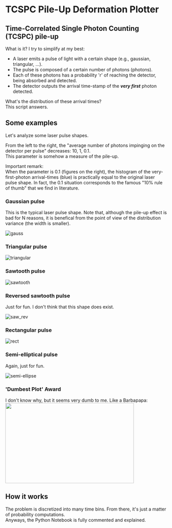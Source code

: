 # TCSPC Pile-Up Deformation Plotter

## Time-Correlated Single Photon Counting (TCSPC) pile-up
What is it? I try to simplify at my best:

- A laser emits a pulse of light with a certain shape (e.g., gaussian, triangular, ...).
- The pulse is composed of a certain number of photons (photons).
- Each of these photons has a probability 'r' of reaching the detector, being absorbed and detected.
- The detector outputs the arrival time-stamp of the ***very first*** photon detected.  

What's the distribution of these arrival times?  
This script answers.

## Some examples
Let's analyze some laser pulse shapes.

From the left to the right, the "average number of photons impinging on the detector per pulse" decreases: 10, 1, 0.1.  
This parameter is somehow a measure of the pile-up. 

Important remark:  
When the parameter is 0.1 (figures on the right), the histogram of the very-first-photon arrival-times (blue) is practically equal to the original laser pulse shape. In fact, the 0.1 situation corresponds to the famous "10% rule of thumb" that we find in literature. 

### Gaussian pulse
This is the typical laser pulse shape. 
Note that, although the pile-up effect is bad for N reasons, it is benefical from the point of view of the distribution variance (the width is smaller).  

![gauss](https://user-images.githubusercontent.com/92381157/143009953-64d7d197-cf91-47a6-b327-c332c4df79b7.png)

### Triangular pulse

![triangular](https://user-images.githubusercontent.com/92381157/143013951-f73e0f7e-1cad-49fb-b7cb-79f57edde317.png)

### Sawtooth pulse

![sawtooth](https://user-images.githubusercontent.com/92381157/143013998-7f8fbc2d-b2dd-42ec-b52f-4e4be42b5a53.png)

### Reversed sawtooth pulse
Just for fun. I don't think that this shape does exist. 

![saw_rev](https://user-images.githubusercontent.com/92381157/143014135-77ba3b48-98a6-4f4b-aad1-d1bef7ba3734.png)

### Rectangular pulse

![rect](https://user-images.githubusercontent.com/92381157/143014042-872b942b-8982-4484-a6ba-f1c06b46ac34.png)

### Semi-elliptical pulse
Again, just for fun.

![semi-ellipse](https://user-images.githubusercontent.com/92381157/143014370-8e157a5d-0655-436b-9743-560e56b42c1b.png)

### 'Dumbest Plot' Award
I don't know why, but it seems very dumb to me. Like a Barbapapa:  
<img src="https://user-images.githubusercontent.com/92381157/143014632-c3879ac4-0a07-4f22-a54b-a35426a6a65a.png" width="400" height="250">

## How it works
The problem is discretized into many time bins. From there, it's just a matter of probability computations.  
Anyways, the Python Notebook is fully commented and explained.
